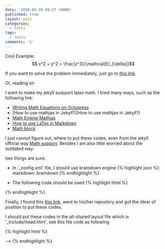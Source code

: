 ```yaml
---
date: '2018-05-26 04:27 +0800'
published: true
layout: post
categories:
  - tools
tags:
  - tools
comments: '1'
---
```

Cool Example: $$ x^2 + y^2 = \frac{z^3}{\mathcal{E}_{\delta}}$$

If you want to solve the problem immediately, just go to [this link](https://github.com/github/pages-gem/issues/307).

Or, reading on 

I want to make my jekyll surpport latex math. I tried many ways, such as the following link:
- [Writing Math Equations on Octopress](http://www.idryman.org/blog/2012/03/10/writing-math-equations-on-octopress/)
- [How to use mathjax in Jekyll?](How to use mathjax in Jekyll?)
- [Math Engine Mathjax](https://kramdown.gettalong.org/math_engine/mathjax.html)
- [How to use LaTex in Markdown](http://flennerhag.com/2017-01-14-latex/)
- [Math block](https://kramdown.gettalong.org/syntax.html#math-blocks)

I just cannot figure out, where to put these codes, even from the jekyll official way [Math support](https://jekyllrb.com/docs/extras/#math-support). Besides I am also little worried about the outdated way.

two things are sure:
- In '_config.xml' file,  I should use kramdown engine
{% highlight json %}
markdown: kramdown
{% endhighlight %}

- The following code should be used
{% highlight html %}
<script type="text/x-mathjax-config"> MathJax.Hub.Config({ TeX: { equationNumbers: { autoNumber: "all" } } }); </script>
  <script type="text/x-mathjax-config">
    MathJax.Hub.Config({
      tex2jax: {
        inlineMath: [ ['$','$'], ["\\(","\\)"] ],
        processEscapes: true
      }
    });
  </script>
  <script src="https://cdn.mathjax.org/mathjax/latest/MathJax.js?config=TeX-AMS-MML_HTMLorMML" type="text/javascript"></script>
{% endhighlight %}

Finally, I found this [this link](https://github.com/github/pages-gem/issues/307), went to his/her repostory and got the idear of position to put these codes.

I should put these codes in the all-shared layout file which is '_include/head.html', see this file code as following

{% highlight html %}
<!DOCTYPE html>
<html>
  <head>
    <meta http-equiv="Content-Type" content="text/html; charset=utf-8">
    <meta name="viewport" content="width=device-width, initial-scale=1">
    <title>
    </title>
    <link rel="shortcut icon" type="image/x-icon" href="{{site.baseurl}}/assets/res/logo-half.png">
    <link rel="stylesheet" href="//cdnjs.cloudflare.com/ajax/libs/materialize/0.99.0/css/materialize.min.css">
    <link rel="stylesheet" href="//fonts.googleapis.com/icon?family=Material+Icons">
    <link rel="stylesheet" href="{{site.baseurl}}/assets/css/main.css">
  	<!-- mathjax code should add here -->
    </script> -->
    <script type="text/x-mathjax-config"> MathJax.Hub.Config({ TeX: { equationNumbers: { autoNumber: "all" } } }); </script>
    <script type="text/x-mathjax-config">
      MathJax.Hub.Config({
        tex2jax: {
          inlineMath: [ ['$','$'], ["\\(","\\)"] ],
          processEscapes: true
        }
      });
    </script>
    <script src="https://cdn.mathjax.org/mathjax/latest/MathJax.js?config=TeX-AMS-MML_HTMLorMML" type="text/javascript"></script>
  </head>
</html>
{% endhighlight %}
